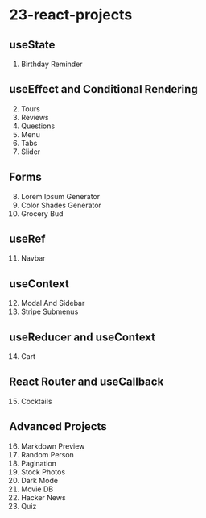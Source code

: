 # 23-react-projects

## useState

1. Birthday Reminder

## useEffect and Conditional Rendering

2. Tours
3. Reviews
4. Questions
5. Menu
6. Tabs
7. Slider

## Forms

8. Lorem Ipsum Generator
9. Color Shades Generator
10. Grocery Bud

## useRef

11. Navbar

## useContext

12. Modal And Sidebar
13. Stripe Submenus

## useReducer and useContext

14. Cart

## React Router and useCallback

15. Cocktails

## Advanced Projects 

16. Markdown Preview
17. Random Person
18. Pagination
19. Stock Photos
20. Dark Mode
21. Movie DB
22. Hacker News
23. Quiz
